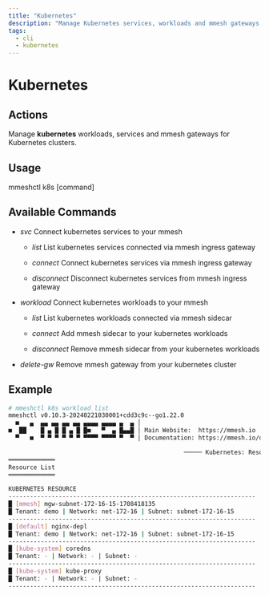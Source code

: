 ```yaml
---
title: "Kubernetes"
description: "Manage Kubernetes services, workloads and mmesh gateways for Kubernetes clusters."
tags:
  - cli
  - kubernetes
---
```


# Kubernetes


## Actions

Manage **kubernetes** workloads, services and mmesh gateways for Kubernetes clusters.

## Usage

  mmeshctl k8s [command]

## Available Commands

- *svc*         Connect kubernetes services to your mmesh

    - *list*        List kubernetes services connected via mmesh ingress gateway

    - *connect*     Connect kubernetes services via mmesh ingress gateway

    - *disconnect*  Disconnect kubernetes services from mmesh ingress gateway

- *workload*    Connect kubernetes workloads to your mmesh

    - *list*        List kubernetes workloads connected via mmesh sidecar

    - *connect*     Add mmesh sidecar to your kubernetes workloads

    - *disconnect*  Remove mmesh sidecar from your kubernetes workloads

- *delete-gw*   Remove mmesh gateway from your kubernetes cluster

## Example

```bash
# mmeshctl k8s workload list
mmeshctl v0.10.3-20240221030001+cdd3c9c--go1.22.0
  ■   ▄  ▄▄ ▄▄ ▄▄ ▄▄ ▄▄▄▄ ▄▄▄▄ ▄  ▄ │
■  ██    █ ▄ █ █ ▄ █ █■   ▀  ▄ █▄▄█ │ Main Website:  https://mmesh.io
  ▀   ■  ▀ ▀ ▀ ▀ ▀ ▀ ▀▀▀▀ ▀▀▀▀ ▀  ▀ │ Documentation: https://mmesh.io/docs

                                                 ───── Kubernetes: Resources ≡
═════════════
Resource List
═════════════

KUBERNETES RESOURCE                                               
---------------------------------------------------------------------
█ [mmesh] mgw-subnet-172-16-15-1708418135                        	
█ Tenant: demo | Network: net-172-16 | Subnet: subnet-172-16-15  	
---------------------------------------------------------------------
█ [default] nginx-depl                                           	
█ Tenant: demo | Network: net-172-16 | Subnet: subnet-172-16-15  	
---------------------------------------------------------------------
█ [kube-system] coredns                                          	
█ Tenant: - | Network: - | Subnet: -                             	
---------------------------------------------------------------------
█ [kube-system] kube-proxy                                       	
█ Tenant: - | Network: - | Subnet: -                             	
---------------------------------------------------------------------

```
